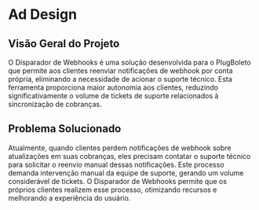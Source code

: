 # Ad Design

## Visão Geral do Projeto
O Disparador de Webhooks é uma solução desenvolvida para o PlugBoleto que permite aos clientes reenviar notificações de webhook por conta própria, eliminando a necessidade de acionar o suporte técnico. Esta ferramenta proporciona maior autonomia aos clientes, reduzindo significativamente o volume de tickets de suporte relacionados à sincronização de cobranças.

## Problema Solucionado
Atualmente, quando clientes perdem notificações de webhook sobre atualizações em suas cobranças, eles precisam contatar o suporte técnico para solicitar o reenvio manual dessas notificações. Este processo demanda intervenção manual da equipe de suporte, gerando um volume considerável de tickets. O Disparador de Webhooks permite que os próprios clientes realizem esse processo, otimizando recursos e melhorando a experiência do usuário.
